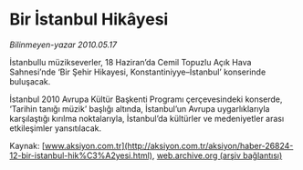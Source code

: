 # Bir İstanbul Hikâyesi

*Bilinmeyen-yazar 2010.05.17*

<font class="agenda2NewsSpot">
 İstanbullu müzikseverler, 18 Haziran’da Cemil Topuzlu Açık Hava Sahnesi’nde  ‘Bir Şehir Hikayesi, Konstantiniyye–İstanbul’ konserinde buluşacak.
</font>
<font class="newsDetail">
 <p class="MsoNormal">
  İstanbul 2010 Avrupa Kültür Başkenti Programı çerçevesindeki konserde, ‘Tarihin tanığı müzik’ başlığı altında, İstanbul’un Avrupa uygarlıklarıyla karşılaştığı kırılma noktalarıyla, İstanbul’da
  <span>
  </span>
  kültürler ve medeniyetler arası etkileşimler yansıtılacak.
 </p>
</font>

Kaynak: [www.aksiyon.com.tr](http://aksiyon.com.tr/aksiyon/haber-26824-12-bir-istanbul-hik%C3%A2yesi.html), [web.archive.org (arşiv bağlantısı)](http://web.archive.org/web/20101120124001/http://aksiyon.com.tr/aksiyon/haber-26824-12-bir-istanbul-hik%C3%A2yesi.html)
